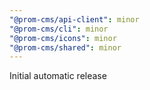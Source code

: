 ```yaml
---
"@prom-cms/api-client": minor
"@prom-cms/cli": minor
"@prom-cms/icons": minor
"@prom-cms/shared": minor
---
```


Initial automatic release
